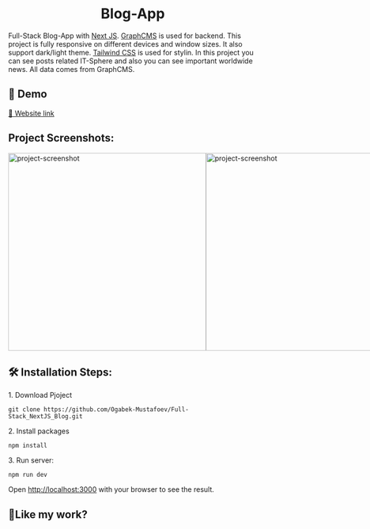 <h1 align="center" id="title">Blog-App</h1>

<p id="description">Full-Stack Blog-App with <a href="https://nextjs.org/">Next JS</a>. <a href="https://hygraph.com/">GraphCMS</a> is used for backend. This project is fully responsive on different devices and window sizes. It also support dark/light theme. <a href="https://tailwindcss.com/">Tailwind CSS</a> is used for stylin. In this project you can see posts related IT-Sphere and also you can see important worldwide news. All data comes from GraphCMS.</p>

<h2>🚀 Demo</h2>

[🔗 Website link](https://full-stack-next-js-blog.vercel.app/)

<h2>Project Screenshots:</h2>

 <div style="display: flex; justify-content: space-between; width:100%;">
  <img src="https://charming-semolina-34cdcd.netlify.app/assets/popular-post/m-blog-3.png" alt="project-screenshot" width="400">
  <img src="https://charming-semolina-34cdcd.netlify.app/assets/popular-post/m-blog-4.png" alt="project-screenshot" width="400">
 </div>

<h2>🛠️ Installation Steps:</h2>

<p>1. Download Pjoject</p>

```
git clone https://github.com/Ogabek-Mustafoev/Full-Stack_NextJS_Blog.git
```

<p>2. Install packages</p>

```
npm install
```

<p>3. Run server:</p>

```
npm run dev
```
Open [http://localhost:3000](http://localhost:3000) with your browser to see the result.

<h2>💖Like my work?</h2>

